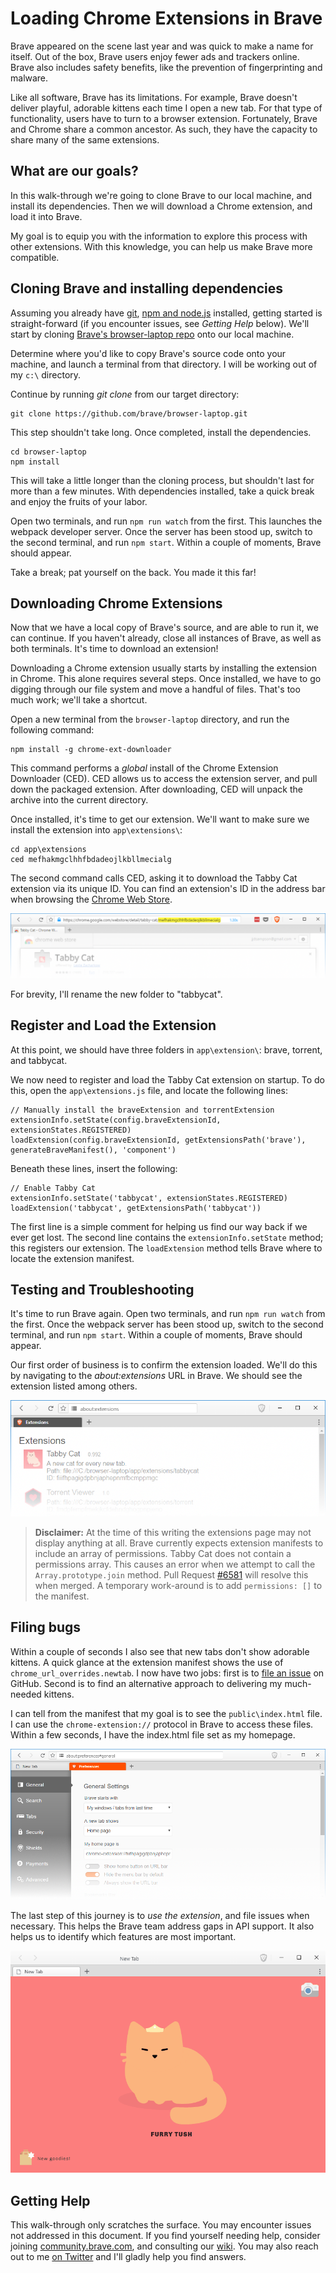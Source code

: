 # Loading Chrome Extensions in Brave

Brave appeared on the scene last year and was quick to make a name for itself. Out of the box, Brave users enjoy fewer ads and trackers online. Brave also includes safety benefits, like the prevention of fingerprinting and malware.

Like all software, Brave has its limitations. For example, Brave doesn't deliver playful, adorable kittens each time I open a new tab. For that type of functionality, users have to turn to a browser extension. Fortunately, Brave and Chrome share a common ancestor. As such, they have the capacity to share many of the same extensions.

## What are our goals?

In this walk-through we're going to clone Brave to our local machine, and install its dependencies. Then we will download a Chrome extension, and load it into Brave.  

My goal is to equip you with the information to explore this process with other extensions. With this knowledge, you can help us make Brave more compatible.

## Cloning Brave and installing dependencies

Assuming you already have [git](https://git-scm.com/downloads), [npm and node.js](https://nodejs.org) installed, getting started is straight-forward (if you encounter issues, see _Getting Help_ below). We'll start by cloning [Brave's browser-laptop repo](https://github.com/brave/browser-laptop) onto our local machine.

Determine where you'd like to copy Brave's source code onto your machine, and launch a terminal from that directory. I will be working out of my `c:\` directory.

Continue by running _git clone_ from our target directory:

```
git clone https://github.com/brave/browser-laptop.git  
```

This step shouldn't take long. Once completed, install the dependencies.

```
cd browser-laptop
npm install  
```

This will take a little longer than the cloning process, but shouldn't last for more than a few minutes. With dependencies installed, take a quick break and enjoy the fruits of your labor.

Open two terminals, and run `npm run watch` from the first. This launches the webpack developer server. Once the server has been stood up, switch to the second terminal, and run `npm start`. Within a couple of moments, Brave should appear.

Take a break; pat yourself on the back. You made it this far!

## Downloading Chrome Extensions

Now that we have a local copy of Brave's source, and are able to run it, we can continue. If you haven't already, close all instances of Brave, as well as both terminals. It's time to download an extension!

Downloading a Chrome extension usually starts by installing the extension in Chrome. This alone requires several steps. Once installed, we have to go digging through our file system and move a handful of files. That's too much work; we'll take a shortcut.

Open a new terminal from the `browser-laptop` directory, and run the following command:  

```
npm install -g chrome-ext-downloader  
```

This command performs a _global_ install of the Chrome Extension Downloader (CED). CED allows us to access the extension server, and pull down the packaged extension. After downloading, CED will unpack the archive into the current directory.

Once installed, it's time to get our extension. We'll want to make sure we install the extension into `app\extensions\`:

```
cd app\extensions
ced mefhakmgclhhfbdadeojlkbllmecialg  
```

The second command calls CED, asking it to download the Tabby Cat extension via its unique ID. You can find an extension's ID in the address bar when browsing the [Chrome Web Store](https://chrome.google.com/webstore/category/extensions?).

![Locating an extension ID](media/chrome-web-store-extension-id.png)

For brevity, I'll rename the new folder to "tabbycat".

## Register and Load the Extension

At this point, we should have three folders in `app\extension\`: brave, torrent, and tabbycat.

We now need to register and load the Tabby Cat extension on startup. To do this, open the `app\extensions.js` file, and locate the following lines:

```
// Manually install the braveExtension and torrentExtension
extensionInfo.setState(config.braveExtensionId, extensionStates.REGISTERED)
loadExtension(config.braveExtensionId, getExtensionsPath('brave'), generateBraveManifest(), 'component')  
```

Beneath these lines, insert the following:

```
// Enable Tabby Cat
extensionInfo.setState('tabbycat', extensionStates.REGISTERED)
loadExtension('tabbycat', getExtensionsPath('tabbycat'))  
```

The first line is a simple comment for helping us find our way back if we ever get lost. The second line contains the `extensionInfo.setState` method; this registers our extension. The `loadExtension` method tells Brave where to locate the extension manifest.

## Testing and Troubleshooting

It's time to run Brave again. Open two terminals, and run `npm run watch` from the first. Once the webpack server has been stood up, switch to the second terminal, and run `npm start`. Within a couple of moments, Brave should appear.

Our first order of business is to confirm the extension loaded. We'll do this by navigating to the _about:extensions_ URL in Brave. We should see the extension listed among others.

![Brave's About Extensions Page](media/about-extensions.png)

> **Disclaimer:** At the time of this writing the extensions page may not display anything at all. Brave currently expects extension manifests to include an array of permissions. Tabby Cat does not contain a permissions array. This causes an error when we attempt to call the `Array.prototype.join` method. Pull Request [#6581](https://github.com/brave/browser-laptop/pull/6581) will resolve this when merged. A temporary work-around is to add `permissions: []` to the manifest.

## Filing bugs

Within a couple of seconds I also see that new tabs don't show adorable kittens. A quick glance at the extension manifest shows the use of `chrome_url_overrides.newtab`. I now have two jobs: first is to [file an issue](https://github.com/brave/browser-laptop/issues) on GitHub. Second is to find an alternative approach to delivering my much-needed kittens.

I can tell from the manifest that my goal is to see the `public\index.html` file. I can use the `chrome-extension://` protocol in Brave to access these files. Within a few seconds, I have the index.html file set as my homepage.

![Setting your homepage in Brave](media/brave-homepage.png)

The last step of this journey is to _use the extension_, and file issues when necessary. This helps the Brave team address gaps in API support. It also helps us to identify which features are most important.

![Tabby Cat as my New Tab Page](media/tabbycat.gif)

## Getting Help

This walk-through only scratches the surface. You may encounter issues not addressed in this document. If you find yourself needing help, consider joining [community.brave.com](https://community.brave.com), and consulting our [wiki](https://github.com/brave/browser-laptop/wiki). You may also reach out to me [on Twitter](https://twitter.com/bravesampson) and I'll gladly help you find answers.
